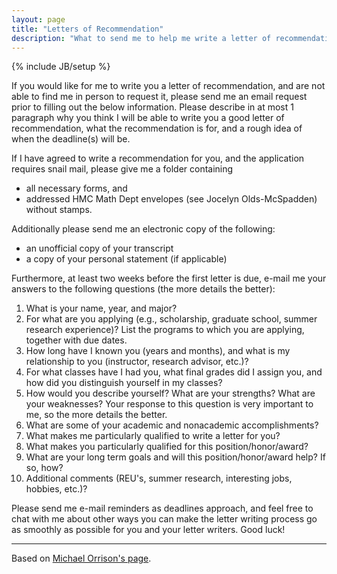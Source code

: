 ```yaml
---
layout: page
title: "Letters of Recommendation"
description: "What to send me to help me write a letter of recommendation"
---
```

{% include JB/setup %}

If you would like for me to write you a letter of recommendation, and
are not able to find me in person to request it, please send me an
email request prior to filling out the below information. Please
describe in at most 1 paragraph why you think I will be able to write
you a good letter of recommendation, what the recommendation is for,
and a rough idea of when the deadline(s) will be.

If I have agreed to write a recommendation for you, and the
application requires snail mail, please give me a folder containing 

* all necessary forms, and
* addressed HMC Math Dept envelopes (see Jocelyn Olds-McSpadden)
without stamps.

Additionally please send me an electronic copy of the following:

* an unofficial copy of your transcript
* a copy of your personal statement (if applicable)

Furthermore, at least two weeks before the first letter is due, e-mail
me your answers to the following questions
(the more details the better):

1. What is your name, year, and major?
1. For what are you applying (e.g., scholarship, graduate school, summer
research experience)? List the programs to which you are applying,
together with due dates.
1. How long have I known you (years and months), and what is my
relationship to you (instructor, research advisor, etc.)?
1. For what classes have I had you, what final grades did I assign you,
and how did you distinguish yourself in my classes?
1. How would you describe yourself? What are your strengths? What are
your weaknesses? Your response to this question is very important to
me, so the more details the better.
1. What are some of your academic and nonacademic accomplishments?
1. What makes me particularly qualified to write a letter for you?
1. What makes you particularly qualified for this position/honor/award?
1. What are your long term goals and will this position/honor/award help?
If so, how?
1. Additional comments (REU's, summer research, interesting jobs,
hobbies, etc.)?

Please send me e-mail reminders as deadlines approach, and feel free
to chat with me about other ways you can make the letter writing
process go as smoothly as possible for you and your letter
writers. Good luck! 

---

Based on [Michael Orrison's page](http://www.math.hmc.edu/~orrison/teaching/recs.html).
